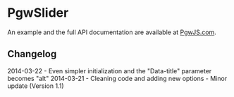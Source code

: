 PgwSlider
=========

An example and the full API documentation are available at [PgwJS.com](http://pgwjs.com/pgwslider/).

Changelog
---------

2014-03-22 - Even simpler initialization and the "Data-title" parameter becomes "alt"
2014-03-21 - Cleaning code and adding new options - Minor update (Version 1.1)
